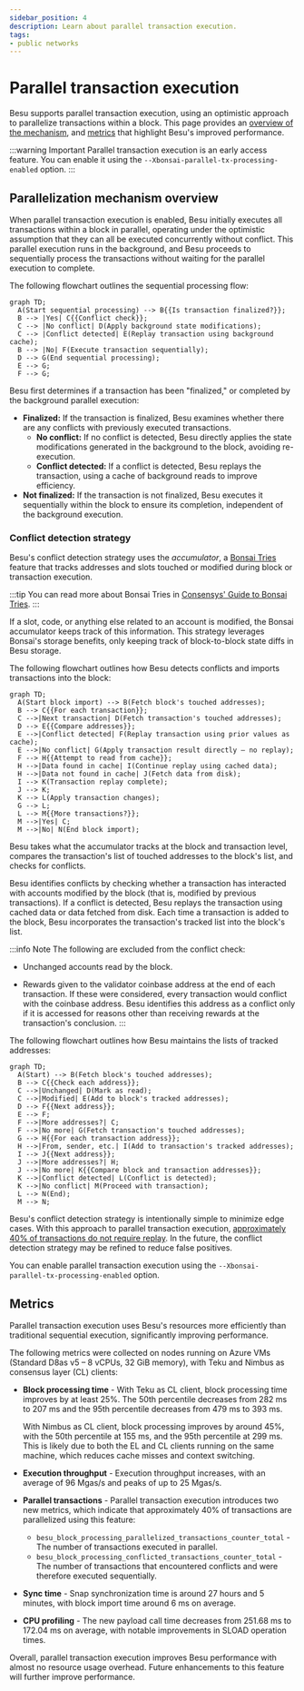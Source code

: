 ```yaml
---
sidebar_position: 4
description: Learn about parallel transaction execution.
tags:
- public networks
---
```


# Parallel transaction execution

Besu supports parallel transaction execution, using an optimistic approach to parallelize
transactions within a block.
This page provides an [overview of the mechanism](#parallelization-mechanism-overview), and
[metrics](#metrics) that highlight Besu's improved performance.

:::warning Important
Parallel transaction execution is an early access feature.
You can enable it using the `--Xbonsai-parallel-tx-processing-enabled` option.
:::

## Parallelization mechanism overview

When parallel transaction execution is enabled, Besu initially executes all transactions within a
block in parallel, operating under the optimistic assumption that they can all be executed
concurrently without conflict.
This parallel execution runs in the background, and Besu proceeds to sequentially process the
transactions without waiting for the parallel execution to complete.

The following flowchart outlines the sequential processing flow:

<p align="center">

```mermaid
graph TD;
  A(Start sequential processing) --> B{{Is transaction finalized?}};
  B --> |Yes| C{{Conflict check}};
  C --> |No conflict| D(Apply background state modifications);
  C --> |Conflict detected| E(Replay transaction using background cache);
  B --> |No| F(Execute transaction sequentially);
  D --> G(End sequential processing);
  E --> G;
  F --> G;
```

</p>

Besu first determines if a transaction has been "finalized," or completed by the background parallel
execution:

- **Finalized:** If the transaction is finalized, Besu examines whether there are any conflicts with
  previously executed transactions.
  - **No conflict:** If no conflict is detected, Besu directly applies the state modifications
    generated in the background to the block, avoiding re-execution.
  - **Conflict detected:** If a conflict is detected, Besu replays the transaction, using a cache of
    background reads to improve efficiency.
- **Not finalized:** If the transaction is not finalized, Besu executes it sequentially within the
  block to ensure its completion, independent of the background execution.

### Conflict detection strategy

Besu's conflict detection strategy uses the *accumulator*, a
[Bonsai Tries](data-storage-formats.md#bonsai-tries) feature that tracks addresses and slots touched
or modified during block or transaction execution.

:::tip
You can read more about Bonsai Tries in [Consensys' Guide to Bonsai Tries](https://consensys.io/blog/bonsai-tries-guide).
:::

If a slot, code, or anything else related to an account is modified, the Bonsai accumulator keeps
track of this information.
This strategy leverages Bonsai's storage benefits, only keeping track of block-to-block state diffs
in Besu storage.

The following flowchart outlines how Besu detects conflicts and imports transactions into the block:

<p align="center">

```mermaid
graph TD;
  A(Start block import) --> B(Fetch block's touched addresses);
  B --> C{{For each transaction}};
  C -->|Next transaction| D(Fetch transaction's touched addresses);
  D --> E{{Compare addresses}};
  E -->|Conflict detected| F(Replay transaction using prior values as cache);
  E -->|No conflict| G(Apply transaction result directly – no replay);
  F --> H{{Attempt to read from cache}};
  H -->|Data found in cache| I(Continue replay using cached data);
  H -->|Data not found in cache| J(Fetch data from disk);
  I --> K(Transaction replay complete);
  J --> K;
  K --> L(Apply transaction changes);
  G --> L;
  L --> M{{More transactions?}};
  M -->|Yes| C;
  M -->|No| N(End block import);
```

</p>

Besu takes what the accumulator tracks at the block and transaction level, compares the
transaction's list of touched addresses to the block's list, and checks for conflicts.

Besu identifies conflicts by checking whether a transaction has interacted with accounts modified by
the block (that is, modified by previous transactions).
If a conflict is detected, Besu replays the transaction using cached data or data fetched from disk.
Each time a transaction is added to the block, Besu incorporates the transaction's tracked list into
the block's list.

:::info Note
The following are excluded from the conflict check:

- Unchanged accounts read by the block.

- Rewards given to the validator coinbase address at the end of each transaction.
  If these were considered, every transaction would conflict with the coinbase address.
  Besu identifies this address as a conflict only if it is accessed for reasons other than receiving
  rewards at the transaction's conclusion.
:::

The following flowchart outlines how Besu maintains the lists of tracked addresses:

<p align="center">

```mermaid
graph TD;
  A(Start) --> B(Fetch block's touched addresses);
  B --> C{{Check each address}};
  C -->|Unchanged| D(Mark as read);
  C -->|Modified| E(Add to block's tracked addresses);
  D --> F{{Next address}};
  E --> F;
  F -->|More addresses?| C;
  F -->|No more| G(Fetch transaction's touched addresses);
  G --> H{{For each transaction address}};
  H -->|From, sender, etc.| I(Add to transaction's tracked addresses);
  I --> J{{Next address}};
  J -->|More addresses?| H;
  J -->|No more| K{{Compare block and transaction addresses}};
  K -->|Conflict detected| L(Conflict is detected);
  K -->|No conflict| M(Proceed with transaction);
  L --> N(End);
  M --> N;
```

</p>

Besu's conflict detection strategy is intentionally simple to minimize edge cases.
With this approach to parallel transaction execution,
[approximately 40% of transactions do not require replay](#metrics).
In the future, the conflict detection strategy may be refined to reduce false positives.

You can enable parallel transaction execution using the `--Xbonsai-parallel-tx-processing-enabled` option.

## Metrics

Parallel transaction execution uses Besu's resources more efficiently than traditional
sequential execution, significantly improving performance.

The following metrics were collected on nodes running on Azure VMs (Standard D8as v5 – 8 vCPUs, 32
GiB memory), with Teku and Nimbus as consensus layer (CL) clients:

- **Block processing time** - With Teku as CL client, block processing time improves by at least 25%.
  The 50th percentile decreases from 282 ms to 207 ms and the 95th
  percentile decreases from 479 ms to 393 ms.

  With Nimbus as CL client, block processing improves by around 45%, with the 50th percentile at 155
  ms, and the 95th percentile at 299 ms.
  This is likely due to both the EL and CL clients running on the same machine, which reduces cache
  misses and context switching.

- **Execution throughput** - Execution throughput increases, with an average of 96 Mgas/s and peaks
  of up to 25 Mgas/s.

- **Parallel transactions** - Parallel transaction execution introduces two new metrics, which
  indicate that approximately 40% of transactions are parallelized using this feature:

  - `besu_block_processing_parallelized_transactions_counter_total` - The number of transactions
    executed in parallel.
  - `besu_block_processing_conflicted_transactions_counter_total` - The number of transactions that
    encountered conflicts and were therefore executed sequentially.

- **Sync time** - Snap synchronization time is around 27 hours and 5 minutes, with block import
  time around 6 ms on average.

- **CPU profiling** - The new payload call time decreases from 251.68 ms to 172.04 ms on average,
  with notable improvements in SLOAD operation times.

Overall, parallel transaction execution improves Besu performance with almost no resource usage
overhead.
Future enhancements to this feature will further improve performance.
